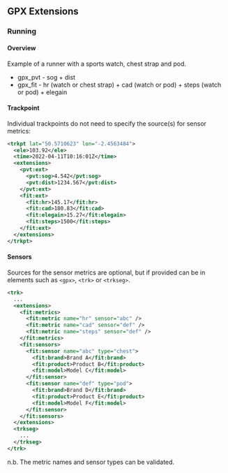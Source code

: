 ## GPX Extensions

### Running

#### Overview

Example of a runner with a sports watch, chest strap and pod.

- gpx_pvt - sog + dist
- gpx_fit - hr (watch or chest strap) + cad (watch or pod) + steps (watch or pod) + elegain



#### Trackpoint

Individual trackpoints do not need to specify the source(s) for sensor metrics:

```xml
<trkpt lat="50.5710623" lon="-2.4563484">
  <ele>103.92</ele>
  <time>2022-04-11T10:16:01Z</time>
  <extensions>
    <pvt:ext>
      <pvt:sog>4.542</pvt:sog>
      <pvt:dist>1234.567</pvt:dist>
    </pvt:ext>
    <fit:ext>
      <fit:hr>145.17</fit:hr>
      <fit:cad>180.83</fit:cad>
      <fit:elegain>15.27</fit:elegain>
      <fit:steps>1500</fit:steps>
    </fit:ext>
  </extensions>
</trkpt>
```



#### Sensors

Sources for the sensor metrics are optional, but if provided can be in elements such as `<gpx>`, `<trk>` or `<trkseg>`.

```xml
<trk>
  ...
  <extensions>
    <fit:metrics>
      <fit:metric name="hr" sensor="abc" />
      <fit:metric name="cad" sensor="def" />
      <fit:metric name="steps" sensor="def" />
    </fit:metrics>
    <fit:sensors>
      <fit:sensor name="abc" type="chest">
        <fit:brand>Brand A</fit:brand>
        <fit:product>Product B</fit:product>
        <fit:model>Model C</fit:model>
      </fit:sensor>
      <fit:sensor name="def" type="pod">
        <fit:brand>Brand D</fit:brand>
        <fit:product>Product E</fit:product>
        <fit:model>Model F</fit:model>
      </fit:sensor>
    </fit:sensors>
  </extensions>
  <trkseg>
    ...
  </trkseg>
</trk>
```

n.b. The metric names and sensor types can be validated.